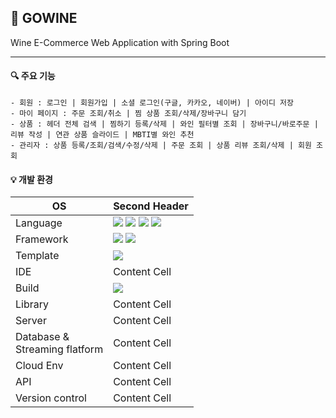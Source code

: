 ## 🍇 GOWINE 
Wine E-Commerce Web Application with Spring Boot

---

#### 🔍 주요 기능
```
- 회원 : 로그인 | 회원가입 | 소셜 로그인(구글, 카카오, 네이버) | 아이디 저장
- 마이 페이지 : 주문 조회/취소 | 찜 상품 조회/삭제/장바구니 담기
- 상품 : 헤더 전체 검색 | 찜하기 등록/삭제 | 와인 필터별 조회 | 장바구니/바로주문 | 리뷰 작성 | 연관 상품 슬라이드 | MBTI별 와인 추천
- 관리자 : 상품 등록/조회/검색/수정/삭제 | 주문 조회 | 상품 리뷰 조회/삭제 | 회원 조회
```

#### 💡 개발 환경
| OS  | Second Header |
| ------------- | ------------- |
| Language  | <span><img src="https://img.shields.io/badge/java-507E9C?style=for-the-badge&logo=java&logoColor=white"></span> <span><img src="https://img.shields.io/badge/html5-E34F26?style=for-the-badge&logo=html5&logoColor=white"></span> <span><img src="https://img.shields.io/badge/css3-1572B6?style=for-the-badge&logo=javascript&logoColor=white"></span> <span><img src="https://img.shields.io/badge/javascript-F7DF1E?style=for-the-badge&logo=javascript&logoColor=black"></span>  |
| Framework  | <span><img src="https://img.shields.io/badge/springboot-6DB33F?style=for-the-badge&logo=springboot&logoColor=white"></span> <span><img src="https://img.shields.io/badge/springsecurity-6DB33F?style=for-the-badge&logo=springsecurity&logoColor=white"></span> |
| Template | <span><img src="https://img.shields.io/badge/thymeleaf-005F0F?style=for-the-badge&logo=thymeleaf&logoColor=white"></span>  |
| IDE  | Content Cell  |
| Build | <span><img src="https://img.shields.io/badge/css3-1572B6?style=for-the-badge&logo=javascript&logoColor=white"></span> |
| Library  | Content Cell  |
| Server  | Content Cell  |
| Database & <br/>Streaming flatform | Content Cell  |
| Cloud Env | Content Cell  |
| API | Content Cell  |
| Version control | Content Cell  |
